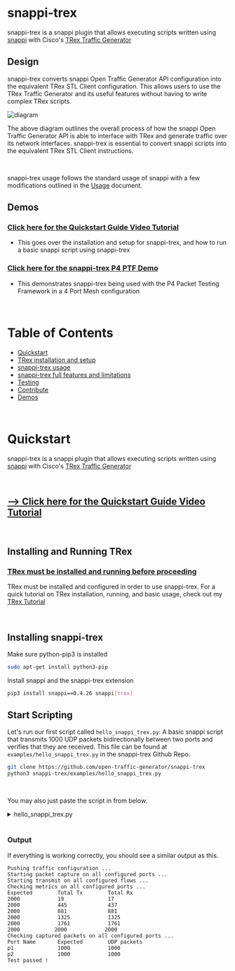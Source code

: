 # snappi-trex
snappi-trex is a snappi plugin that allows executing scripts written using 
[snappi](https://github.com/open-traffic-generator/snappi) with Cisco's [TRex Traffic Generator](https://trex-tgn.cisco.com)

## Design
snappi-trex converts snappi Open Traffic Generator API configuration into the equivalent TRex STL Client configuration. This allows users to use the TRex Traffic Generator and its useful features without having to write complex TRex scripts. 

![diagram](docs/res/snappi-trex-design.svg)

The above diagram outlines the overall process of how the snappi Open Traffic Generator API is able to interface with TRex and generate traffic over its network interfaces. snappi-trex is essential to convert snappi scripts into the equivalent TRex STL Client instructions.

<br>

snappi-trex usage follows the standard usage of snappi with a few modifications outlined in the [Usage](docs/usage.md) document.


## Demos

### [Click here for the Quickstart Guide Video Tutorial](https://youtube.com/watch?v=ti8lWKhWCLE)
* This goes over the installation and setup for snappi-trex, and how to run a basic snappi script using snappi-trex

### [Click here for the snappi-trex P4 PTF Demo](https://youtube.com/watch?v=apnCB2lg6VY)
* This demonstrates snappi-trex being used with the P4 Packet Testing Framework in a 4 Port Mesh configuration

<br>

# Table of Contents
* [Quickstart](docs/quickstart.md)
* [TRex installation and setup](docs/trex-tutorial.md)
* [snappi-trex usage](docs/usage.md)
* [snappi-trex full features and limitations](docs/features.md)
* [Testing](docs/testing.md)
* [Contribute](docs/contribute.md)
* [Demos](docs/demos.md)

<br>

# Quickstart
snappi-trex is a snappi plugin that allows executing scripts written using 
[snappi](https://github.com/open-traffic-generator/snappi) with Cisco's [TRex Traffic Generator](https://trex-tgn.cisco.com)

<br>

## [--> Click here for the Quickstart Guide Video Tutorial](https://youtube.com/watch?v=ti8lWKhWCLE)
<br>

## Installing and Running TRex
### [TRex must be installed and running before proceeding](docs/trex-tutorial.md)
TRex must be installed and configured in order to use snappi-trex. For a quick tutorial on TRex installation, running, and basic usage, check out my [TRex Tutorial](docs/trex-tutorial.md)

<br>

## Installing snappi-trex
Make sure python-pip3 is installed
```sh
sudo apt-get install python3-pip
```
Install snappi and the snappi-trex extension
```sh
pip3 install snappi==0.4.26 snappi[trex]
```

## Start Scripting
Let's run our first script called `hello_snappi_trex.py`: A basic snappi script that transmits 1000 UDP packets bidirectionally between two ports and verifies that they are received. This file can be found at `examples/hello_snappi_trex.py` in the snappi-trex Github Repo.
```sh
git clone https://github.com/open-traffic-generator/snappi-trex
python3 snappi-trex/examples/hello_snappi_trex.py
```

<br>

You may also just paste the script in from below.
<details>
<summary>hello_snappi_trex.py</summary>

```
import snappi
import sys, os

# Replace v2.90 with the installed version of TRex. 
# Change '/opt/trex' if you installed TRex in another location
trex_path = '/opt/trex/v2.90/automation/trex_control_plane/interactive'
sys.path.insert(0, os.path.abspath(trex_path))


def hello_snappi_trex():
    """
    This script does following:
    - Send 1000 packets back and forth between the two ports at a rate of
      1000 packets per second.
    - Validate that total packets sent and received on both interfaces is as
      expected using port metrics.
    - Validate that captured UDP packets on both the ports are as expected.
    """
    # create a new API instance where host points to controller
    api = snappi.api(ext='trex')
    # and an empty traffic configuration to be pushed to controller later on
    cfg = api.config()

    # add two ports where location points to traffic-engine (aka ports)
    p1, p2 = (
        cfg.ports
        .port(name='p1')
        .port(name='p2')
    )

    # add layer 1 property to configure same speed on both ports
    ly = cfg.layer1.layer1(name='ly')[-1]
    ly.port_names = [p1.name, p2.name]
    ly.speed = ly.SPEED_1_GBPS

    # enable packet capture on both ports
    cp = cfg.captures.capture(name='cp')[-1]
    cp.port_names = [p1.name, p2.name]

    # add two traffic flows
    f1, f2 = cfg.flows.flow(name='flow p1->p2').flow(name='flow p2->p1')
    # and assign source and destination ports for each
    f1.tx_rx.port.tx_name, f1.tx_rx.port.rx_name = p1.name, p2.name
    f2.tx_rx.port.tx_name, f2.tx_rx.port.rx_name = p2.name, p1.name

    # configure packet size, rate and duration for both flows
    f1.size.fixed, f2.size.fixed = 128, 256
    for f in cfg.flows:
        # send 1000 packets and stop
        f.duration.fixed_packets.packets = 1000
        # send 1000 packets per second
        f.rate.pps = 1000

    # configure packet with Ethernet, IPv4 and UDP headers for both flows
    eth1, ip1, udp1 = f1.packet.ethernet().ipv4().udp()
    eth2, ip2, udp2 = f2.packet.ethernet().ipv4().udp()

    # set source and destination MAC addresses
    eth1.src.value, eth1.dst.value = '00:AA:00:00:04:00', '00:AA:00:00:00:AA'
    eth2.src.value, eth2.dst.value = '00:AA:00:00:00:AA', '00:AA:00:00:04:00'

    # set source and destination IPv4 addresses
    ip1.src.value, ip1.dst.value = '10.0.0.1', '10.0.0.2'
    ip2.src.value, ip2.dst.value = '10.0.0.2', '10.0.0.1'

    # set incrementing port numbers as source UDP ports
    udp1.src_port.increment.start = 5000
    udp1.src_port.increment.step = 2
    udp1.src_port.increment.count = 10

    udp2.src_port.increment.start = 6000
    udp2.src_port.increment.step = 4
    udp2.src_port.increment.count = 10

    # assign list of port numbers as destination UDP ports
    udp1.dst_port.values = [4000, 4044, 4060, 4074]
    udp2.dst_port.values = [8000, 8044, 8060, 8074, 8082, 8084]

    print('Pushing traffic configuration ...')
    api.set_config(cfg)

    print('Starting packet capture on all configured ports ...')
    cs = api.capture_state()
    cs.state = cs.START
    api.set_capture_state(cs)

    print('Starting transmit on all configured flows ...')
    ts = api.transmit_state()
    ts.state = ts.START
    api.set_transmit_state(ts)

    print('Checking metrics on all configured ports ...')
    print('Expected\tTotal Tx\tTotal Rx')
    assert wait_for(lambda: metrics_ok(api, cfg)), 'Metrics validation failed!'

    assert captures_ok(api, cfg), 'Capture validation failed!'

    print('Test passed !')


def metrics_ok(api, cfg):
    # create a port metrics request and filter based on port names
    req = api.metrics_request()
    req.port.port_names = [p.name for p in cfg.ports]
    # include only sent and received packet counts
    req.port.column_names = [req.port.FRAMES_TX, req.port.FRAMES_RX]

    # fetch port metrics
    res = api.get_metrics(req)
    # calculate total frames sent and received across all configured ports
    total_tx = sum([m.frames_tx for m in res.port_metrics])
    total_rx = sum([m.frames_rx for m in res.port_metrics])
    expected = sum([f.duration.fixed_packets.packets for f in cfg.flows])

    print('%d\t\t%d\t\t%d' % (expected, total_tx, total_rx))

    return expected == total_tx and total_rx >= expected


def captures_ok(api, cfg):
    import dpkt
    print('Checking captured packets on all configured ports ...')
    print('Port Name\tExpected\tUDP packets')

    result = []
    for p in cfg.ports:
        exp, act = 1000, 0
        # create capture request and filter based on port name
        req = api.capture_request()
        req.port_name = p.name
        # fetch captured pcap bytes and feed it to pcap parser dpkt
        pcap = dpkt.pcap.Reader(api.get_capture(req))
        for _, buf in pcap:
            # check if current packet is a valid UDP packet
            eth = dpkt.ethernet.Ethernet(buf)
            if isinstance(eth.data.data, dpkt.udp.UDP):
                act += 1

        print('%s\t\t%d\t\t%d' % (p.name, exp, act))
        result.append(exp == act)

    return all(result)


def wait_for(func, timeout=10, interval=0.2):
    """
    Keeps calling the `func` until it returns true or `timeout` occurs
    every `interval` seconds.
    """
    import time
    start = time.time()

    while time.time() - start <= timeout:
        if func():
            return True
        time.sleep(interval)

    print('Timeout occurred !')
    return False


if __name__ == '__main__':
    hello_snappi_trex()

```
</details>

<br>

### Output

If everything is working correctly, you should see a similar output as this.
```
Pushing traffic configuration ...
Starting packet capture on all configured ports ...
Starting transmit on all configured flows ...
Checking metrics on all configured ports ...
Expected        Total Tx        Total Rx
2000            19              17
2000            445             437
2000            881             881
2000            1325            1325
2000            1761            1761
2000           2000            2000
Checking captured packets on all configured ports ...
Port Name       Expected        UDP packets
p1              1000            1000
p2              1000            1000
Test passed !
```